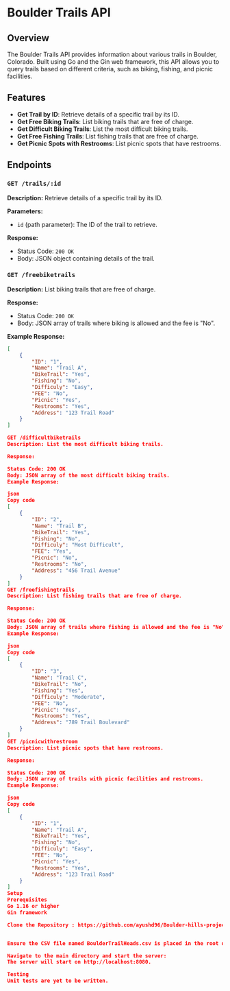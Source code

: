 # Boulder Trails API

## Overview

The Boulder Trails API provides information about various trails in Boulder, Colorado. Built using Go and the Gin web framework, this API allows you to query trails based on different criteria, such as biking, fishing, and picnic facilities.

## Features

- **Get Trail by ID**: Retrieve details of a specific trail by its ID.
- **Get Free Biking Trails**: List biking trails that are free of charge.
- **Get Difficult Biking Trails**: List the most difficult biking trails.
- **Get Free Fishing Trails**: List fishing trails that are free of charge.
- **Get Picnic Spots with Restrooms**: List picnic spots that have restrooms.

## Endpoints

### `GET /trails/:id`

**Description:** Retrieve details of a specific trail by its ID.

**Parameters:**
- `id` (path parameter): The ID of the trail to retrieve.

**Response:**
- Status Code: `200 OK`
- Body: JSON object containing details of the trail.


### `GET /freebiketrails`

**Description:** List biking trails that are free of charge.

**Response:**
- Status Code: `200 OK`
- Body: JSON array of trails where biking is allowed and the fee is "No".

**Example Response:**
```json
[
    {
        "ID": "1",
        "Name": "Trail A",
        "BikeTrail": "Yes",
        "Fishing": "No",
        "Difficuly": "Easy",
        "FEE": "No",
        "Picnic": "Yes",
        "Restrooms": "Yes",
        "Address": "123 Trail Road"
    }
]

GET /difficultbiketrails
Description: List the most difficult biking trails.

Response:

Status Code: 200 OK
Body: JSON array of the most difficult biking trails.
Example Response:

json
Copy code
[
    {
        "ID": "2",
        "Name": "Trail B",
        "BikeTrail": "Yes",
        "Fishing": "No",
        "Difficuly": "Most Difficult",
        "FEE": "Yes",
        "Picnic": "No",
        "Restrooms": "No",
        "Address": "456 Trail Avenue"
    }
]
GET /freefishingtrails
Description: List fishing trails that are free of charge.

Response:

Status Code: 200 OK
Body: JSON array of trails where fishing is allowed and the fee is "No".
Example Response:

json
Copy code
[
    {
        "ID": "3",
        "Name": "Trail C",
        "BikeTrail": "No",
        "Fishing": "Yes",
        "Difficuly": "Moderate",
        "FEE": "No",
        "Picnic": "Yes",
        "Restrooms": "Yes",
        "Address": "789 Trail Boulevard"
    }
]
GET /picnicwithrestroom
Description: List picnic spots that have restrooms.

Response:

Status Code: 200 OK
Body: JSON array of trails with picnic facilities and restrooms.
Example Response:

json
Copy code
[
    {
        "ID": "1",
        "Name": "Trail A",
        "BikeTrail": "Yes",
        "Fishing": "No",
        "Difficuly": "Easy",
        "FEE": "No",
        "Picnic": "Yes",
        "Restrooms": "Yes",
        "Address": "123 Trail Road"
    }
]
Setup
Prerequisites
Go 1.16 or higher
Gin framework

Clone the Repository : https://github.com/ayushd96/Boulder-hills-project.git


Ensure the CSV file named BoulderTrailHeads.csv is placed in the root directory of the project.

Navigate to the main directory and start the server:
The server will start on http://localhost:8080.

Testing
Unit tests are yet to be written. 